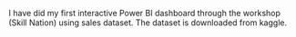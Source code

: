 I have did my first interactive Power BI dashboard through the workshop (Skill Nation) using sales dataset. The dataset is downloaded from kaggle.
